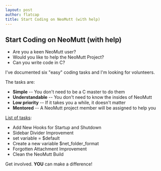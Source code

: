 ```yaml
---
layout: post
author: flatcap
title: Start Coding on NeoMutt (with help)
---
```


## Start Coding on NeoMutt (with help)

- Are you a keen NeoMutt user?
- Would you like to help the NeoMutt Project?
- Can you write code in C?

I've documented six "easy" coding tasks and I'm looking for volunteers.

The tasks are:

- **Simple**         -- You don't need to be a C master to do them
- **Understandable** -- You don't need to know the insides of NeoMutt
- **Low priority**   -- If it takes you a while, it doesn't matter
- **Mentored**       -- A NeoMutt project member will be assigned to help you

[List of tasks](https://github.com/neomutt/neomutt/issues?utf8=%E2%9C%93&q=is%3Aopen%20label%3Adifficulty%3Aeasy%20no%3Aassignee):

- Add New Hooks for Startup and Shutdown
- Sidebar Divider Improvement
- set variable = $default
- Create a new variable $net_folder_format
- Forgotten Attachment Improvement
- Clean the NeoMutt Build

Get involved.  **YOU** can make a difference!

